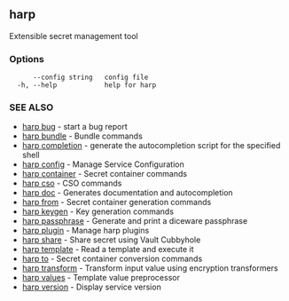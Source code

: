 ## harp

Extensible secret management tool

### Options

```
      --config string   config file
  -h, --help            help for harp
```

### SEE ALSO

* [harp bug](harp_bug.md)	 - start a bug report
* [harp bundle](harp_bundle.md)	 - Bundle commands
* [harp completion](harp_completion.md)	 - generate the autocompletion script for the specified shell
* [harp config](harp_config.md)	 - Manage Service Configuration
* [harp container](harp_container.md)	 - Secret container commands
* [harp cso](harp_cso.md)	 - CSO commands
* [harp doc](harp_doc.md)	 - Generates documentation and autocompletion
* [harp from](harp_from.md)	 - Secret container generation commands
* [harp keygen](harp_keygen.md)	 - Key generation commands
* [harp passphrase](harp_passphrase.md)	 - Generate and print a diceware passphrase
* [harp plugin](harp_plugin.md)	 - Manage harp plugins
* [harp share](harp_share.md)	 - Share secret using Vault Cubbyhole
* [harp template](harp_template.md)	 - Read a template and execute it
* [harp to](harp_to.md)	 - Secret container conversion commands
* [harp transform](harp_transform.md)	 - Transform input value using encryption transformers
* [harp values](harp_values.md)	 - Template value preprocessor
* [harp version](harp_version.md)	 - Display service version

